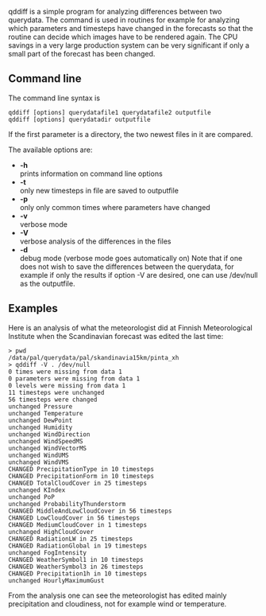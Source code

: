 qddiff is a simple program for analyzing differences between two querydata. The command is used in routines for example for analyzing which parameters and timesteps have changed in the forecasts so that the routine can decide which images have to be rendered again. The CPU savings in a very large production system can be very significant if only a small part of the forecast has been changed.

## Command line

The command line syntax is

    qddiff [options] querydatafile1 querydatafile2 outputfile
    qddiff [options] querydatadir outputfile

If the first parameter is a directory, the two newest files
in it are compared.

The available options are:

* **-h**  
    prints information on command line options
* **-t**  
    only new timesteps in file are saved to outputfile
* **-p**  
    only only common times where parameters have changed
* **-v**  
    verbose mode
* **-V**  
    verbose analysis of the differences in the files
* **-d**  
    debug mode (verbose mode goes automatically on) Note that if one does not wish to save the differences between the querydata, for example if only the results if option -V are desired, one can use /dev/null as the outputfile.

## Examples

Here is an analysis of what the meteorologist did at Finnish Meteorological Institute when the Scandinavian forecast was edited the last time:

    > pwd
    /data/pal/querydata/pal/skandinavia15km/pinta_xh
    > qddiff -V . /dev/null
    0 times were missing from data 1
    0 parameters were missing from data 1
    0 levels were missing from data 1
    11 timesteps were unchanged
    56 timesteps were changed
    unchanged Pressure
    unchanged Temperature
    unchanged DewPoint
    unchanged Humidity
    unchanged WindDirection
    unchanged WindSpeedMS
    unchanged WindVectorMS
    unchanged WindUMS
    unchanged WindVMS
    CHANGED PrecipitationType in 10 timesteps
    CHANGED PrecipitationForm in 10 timesteps
    CHANGED TotalCloudCover in 25 timesteps
    unchanged KIndex
    unchanged PoP
    unchanged ProbabilityThunderstorm
    CHANGED MiddleAndLowCloudCover in 56 timesteps
    CHANGED LowCloudCover in 56 timesteps
    CHANGED MediumCloudCover in 1 timesteps
    unchanged HighCloudCover
    CHANGED RadiationLW in 25 timesteps
    CHANGED RadiationGlobal in 19 timesteps
    unchanged FogIntensity
    CHANGED WeatherSymbol1 in 10 timesteps
    CHANGED WeatherSymbol3 in 26 timesteps
    CHANGED Precipitation1h in 10 timesteps
    unchanged HourlyMaximumGust

From the analysis one can see the meteorologist has edited mainly precipitation and cloudiness, not for example wind or temperature.
